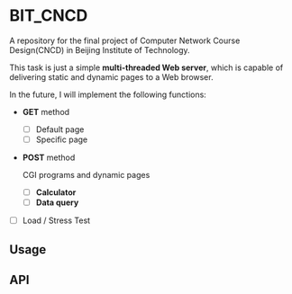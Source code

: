 # BIT_CNCD
A repository for the final project of Computer Network Course Design(CNCD) in Beijing Institute of Technology.

This task is just a simple **multi-threaded Web server**, which is capable of delivering static and dynamic pages to a Web browser.

In the future, I will implement the following functions:

- **GET** method
  - [ ] Default page
  - [ ] Specific page

- **POST** method 

  CGI programs and dynamic pages

  - [ ] **Calculator**
  - [ ] **Data query**

- [ ] Load / Stress Test

## Usage




## API

